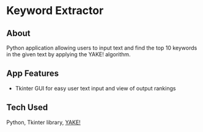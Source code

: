 # Keyword Extractor

## About
Python application allowing users to input text and find the top 10 keywords in the given text by applying the YAKE! algorithm.

## App Features
* Tkinter GUI for easy user text input and view of output rankings

## Tech Used
Python, Tkinter library, [YAKE!](https://github.com/LIAAD/yake)
